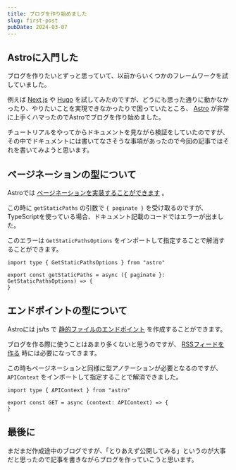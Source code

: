```yaml
---
title: ブログを作り始めました
slug: first-post
pubDate: 2024-03-07
---
```

## Astroに入門した
ブログを作りたいとずっと思っていて、以前からいくつかのフレームワークを試していました。

例えば [Next.js](https://nextjs.org/) や [Hugo](https://gohugo.io/) を試してみたのですが、どうにも思った通りに動かなかったり、やりたいことを実現できなかったりで困っていたところ、 [Astro](https://astro.build/) が非常に上手くハマったのでAstroでブログを作り始めました。

チュートリアルをやってからドキュメントを見ながら検証をしていたのですが、その中でドキュメントには書いてなさそうな事項があったので今回の記事ではそれを書いてみようと思います。

## ページネーションの型について
Astroでは [ページネーションを実装することができます](https://docs.astro.build/ja/guides/routing/#%E3%83%9A%E3%83%BC%E3%82%B8%E3%83%8D%E3%83%BC%E3%82%B7%E3%83%A7%E3%83%B3) 。

この時に `getStaticPaths` の引数で `{ paginate }` を受け取るのですが、TypeScriptを使っている場合、ドキュメント記載のコードではエラーが出ました。

このエラーは `GetStaticPathsOptions` をインポートして指定することで解消することができます。

```
import type { GetStaticPathsOptions } from "astro"

export const getStaticPaths = async ({ paginate }: GetStaticPathsOptions) => {
}
```

## エンドポイントの型について
Astroには js/ts で [静的ファイルのエンドポイント](https://docs.astro.build/ja/guides/endpoints/#%E9%9D%99%E7%9A%84%E3%83%95%E3%82%A1%E3%82%A4%E3%83%AB%E3%81%AE%E3%82%A8%E3%83%B3%E3%83%89%E3%83%9D%E3%82%A4%E3%83%B3%E3%83%88) を作成することができます。

ブログを作る際に使うことはあまり多くないと思うのですが、 [RSSフィードを作る](https://docs.astro.build/ja/guides/rss/) 時には必要になってきます。

この時もページネーションと同様に型アノテーションが必要となるのですが、 `APIContext` をインポートして指定することで解消できました。

```
import type { APIContext } from "astro"

export const GET = async (context: APIContext) => {
}
```

## 最後に
まだまだ作成途中のブログですが、「とりあえず公開してみる」というのが大事だと思ったので記事を書きながらブログを作っていこうと思います。
